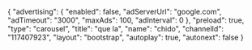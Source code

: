 {
    "advertising": {
        "enabled": false,
        "adServerUrl": "google.com",
        "adTimeout": "3000",
        "maxAds": 100,
        "adInterval": 0
    },
    "preload": true,
    "type": "carousel",
    "title": "que la",
    "name": "chido",
    "channelId": "117407923",
    "layout": "bootstrap",
    "autoplay": true,
    "autonext": false
}
